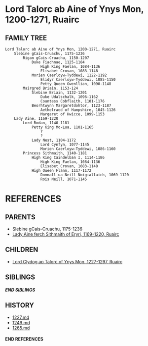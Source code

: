 # Lord Talorc ab Aine of Ynys Mon, 1200-1271, Ruairc

## FAMILY TREE 
```
Lord Talorc ab Aine of Ynys Mon, 1200-1271, Ruairc
    Slebine gCais-Cruachu, 1175-1236    
        Rigan gCais-Cruachu, 1150-1207
            Duke Fiachnae, 1125-1184
                High King Faelan, 1084-1136
                Elisabet Crovan, 1083-1148        
            Morien Caerloyw-Tyddewi, 1122-1192
                Elidyr Caerloyw-Tyddewi, 1085-1150
                Petty Queen Gwenllian, 1090-1148
        Mairgred Briain, 1153-124
            Slebine Briain, 1132-1201
                Duke Udalschalk, 1096-1162
                Countess Cobflaith, 1101-1176
            Beorhtwynn Margaretdohtor, 1123-1187
                Aethelraed of Hampshire, 1045-1126
                Margaret of Hwicce, 1099-1153
    Lady Aine, 1169-1220
        Lord Rodan, 1140-1181
            Petty King Mo-Lua, 1101-1165
                ?
                ?
            Lady Nest, 1104-1172
                Lord Cynfyn, 1077-1145
                Morien Caerloyw-Tyddewi, 1086-1160
        Princess Sithmaith, 1140-1181
            High King Caindelban I, 1114-1186
                High King Faelan, 1084-1136
                Elisabet Crovan, 1083-1148        
            High Queen Flann, 1117-1172
                Domnall ua Neill Noigiallaich, 1069-1120
                Rois Neill, 1071-1145
```


# REFERENCES

## PARENTS 
* Slebine gCais-Cruachu, 1175-1236
* [Lady Aine ferch Sithmaith of Eryri, 1169-1220, Ruairc](p/aine_ferch_sithmaith_1169.md)

## CHILDREN 
* [Lord Clydog ap Talorc of Ynys Mon, 1227-1297, Ruairc](p/clydog_ap_talorc_1227.md)

## SIBLINGS

##### END SIBLINGS  
## HISTORY
* [1227.md](../h/1227.md)
* [1249.md](../h/1249.md)
* [1265.md](../h/1265.md)

#### END REFERENCES
